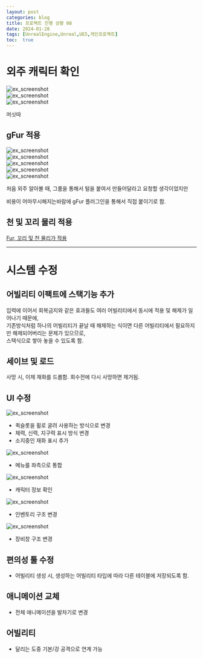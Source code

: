 ```yaml
---
layout: post
categories: blog
title: 프로젝트 진행 상황 08
date: 2024-01-28
tags: [UnrealEngine,Unreal,UE5,개인프로젝트]
toc:  true
---
```


# 외주 캐릭터 확인
![ex_screenshot](/assets/images/unreal/myProject/24.01.28/tiger01.png)   
![ex_screenshot](/assets/images/unreal/myProject/24.01.28/tiger02.png)   
![ex_screenshot](/assets/images/unreal/myProject/24.01.28/tiger03.png)   

머싯따

## gFur 적용
![ex_screenshot](/assets/images/unreal/myProject/24.01.28/tiger04.png)   
![ex_screenshot](/assets/images/unreal/myProject/24.01.28/tiger05.png)   
![ex_screenshot](/assets/images/unreal/myProject/24.01.28/tiger06.png)   
![ex_screenshot](/assets/images/unreal/myProject/24.01.28/tiger07.png)   
![ex_screenshot](/assets/images/unreal/myProject/24.01.28/tiger08.png)   

처음 외주 알아볼 때, 그룸을 통해서 털을 붙여서 만들어달라고 요청할 생각이었지만

비용이 어마무시해지는바람에 gFur 플러그인을 통해서 직접 붙이기로 함.

## 천 및 꼬리 물리 적용

[Fur, 꼬리 및 천 물리가 적용](https://drive.google.com/uc?id=1jfNJpiEJ_VDzKsKFgv09Cb4voBltpq2T&export=download)


-------------------------------

# 시스템 수정

## 어빌리티 이팩트에 스택기능 추가
입력에 이어서 회복금지와 같은 효과들도 여러 어빌리티에서 동시에 적용 및 해제가 일어나기 때문에,   
기존방식처럼 하나의 어빌리티가 끝날 때 해제하는 식이면 다른 어빌리티에서 필요하지만 해제되어버리는 문제가 있으므로,   
스택식으로 쌓아 놓을 수 있도록 함.

## 세이브 및 로드
사망 시, 이제 재화를 드롭함. 회수전에 다시 사망하면 제거됨.

## UI 수정
![ex_screenshot](/assets/images/unreal/myProject/24.01.28/ui01.png)   
- 퀵슬롯을 휠로 굴려 사용하는 방식으로 변경
- 체력, 신력, 지구력 표시 방식 변경
- 소지중인 재화 표시 추가

![ex_screenshot](/assets/images/unreal/myProject/24.01.28/ui02.png)   
- 메뉴를 좌측으로 통합
  
![ex_screenshot](/assets/images/unreal/myProject/24.01.28/ui03.png)   
- 캐릭터 정보 확인
  
![ex_screenshot](/assets/images/unreal/myProject/24.01.28/ui04.png)   
- 인벤토리 구조 변경

![ex_screenshot](/assets/images/unreal/myProject/24.01.28/ui05.png)   
- 장비창 구조 변경

## 편의성 툴 수정
- 어빌리티 생성 시, 생성하는 어빌리티 타입에 따라 다른 테이블에 저장되도록 함.

## 애니메이션 교체
- 전체 애니메이션을 발차기로 변경

## 어빌리티
- 달리는 도중 기본/강 공격으로 연계 가능

